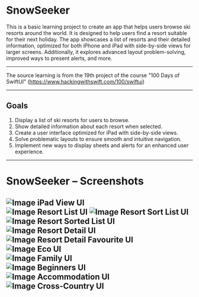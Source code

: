 # SnowSeeker
This is a basic learning project to create an app that helps users browse ski resorts around the world. It is designed to help users find a resort suitable for their next holiday. The app showcases a list of resorts and their detailed information, optimized for both iPhone and iPad with side-by-side views for larger screens. Additionally, it explores advanced layout problem-solving, improved ways to present alerts, and more.

---  
The source learning is from the 19th project of the course "100 Days of SwiftUI" (https://www.hackingwithswift.com/100/swiftui)  

---  
## Goals  
1. Display a list of ski resorts for users to browse.  
2. Show detailed information about each resort when selected.  
3. Create a user interface optimized for iPad with side-by-side views.  
4. Solve problematic layouts to ensure smooth and intuitive navigation.  
5. Implement new ways to display sheets and alerts for an enhanced user experience.  

---
# SnowSeeker – Screenshots  
![Image iPad View UI](image-ipad-view-ui.png)  
![Image Resort List UI](image-resort-list-ui.png)
![Image Resort Sort List UI](image-resort-sort-list-ui.png)
![Image Resort Sorted List UI](image-resort-sorted-list-ui.png)  
![Image Resort Detail UI](image-resort-detail-ui.png) 
![Image Resort Detail Favourite UI](image-resort-detail-favourite-ui.png)  
![Image Eco UI](image-eco-ui.png)   
![Image Family UI](image-family-ui.png)   
![Image Beginners UI](image-beginners-ui.png)   
![Image Accommodation UI](image-accommodation-ui.png)   
![Image Cross-Country UI](image-cross-country-ui.png)   
---  
